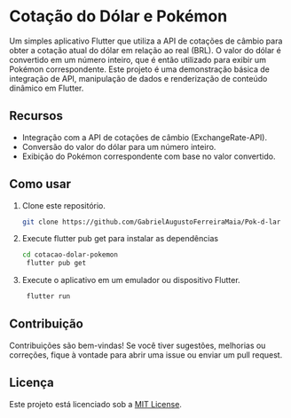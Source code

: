 # Cotação do Dólar e Pokémon

Um simples aplicativo Flutter que utiliza a API de cotações de câmbio para obter a cotação atual do dólar em relação ao real (BRL). O valor do dólar é convertido em um número inteiro, que é então utilizado para exibir um Pokémon correspondente. Este projeto é uma demonstração básica de integração de API, manipulação de dados e renderização de conteúdo dinâmico em Flutter.

## Recursos

- Integração com a API de cotações de câmbio (ExchangeRate-API).
- Conversão do valor do dólar para um número inteiro.
- Exibição do Pokémon correspondente com base no valor convertido.

## Como usar

1. Clone este repositório.
   ```bash
   git clone https://github.com/GabrielAugustoFerreiraMaia/Pok-d-lar
2. Execute flutter pub get para instalar as dependências
   ```bash
   cd cotacao-dolar-pokemon
    flutter pub get
3. Execute o aplicativo em um emulador ou dispositivo Flutter.
   ```bash
    flutter run
## Contribuição

Contribuições são bem-vindas! Se você tiver sugestões, melhorias ou correções, fique à vontade para abrir uma issue ou enviar um pull request.

## Licença

Este projeto está licenciado sob a [MIT License](LICENSE).